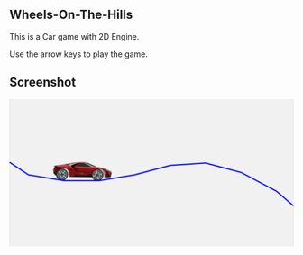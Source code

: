 ## Wheels-On-The-Hills
This is a Car game with 2D Engine. 

Use the arrow keys to play the game.

## Screenshot
![car-game](screenshot.png)